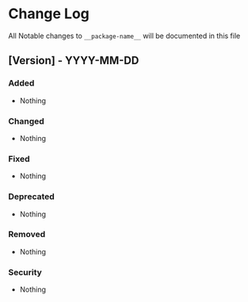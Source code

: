 # Change Log

All Notable changes to `__package-name__` will be documented in this file

## [Version] - YYYY-MM-DD

### Added
- Nothing

### Changed
- Nothing

### Fixed
- Nothing

### Deprecated
- Nothing

### Removed
- Nothing

### Security
- Nothing
